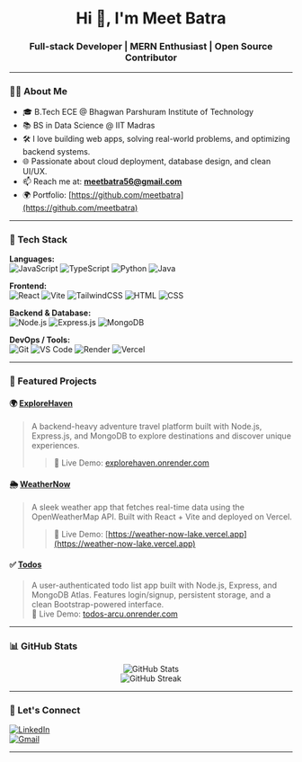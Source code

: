 <h1 align="center">Hi 👋, I'm Meet Batra</h1>
<h3 align="center">Full-stack Developer | MERN Enthusiast | Open Source Contributor</h3>

---

### 🧑‍💻 About Me

- 🎓 B.Tech ECE @ Bhagwan Parshuram Institute of Technology  
- 📚 BS in Data Science @ IIT Madras  
- 🛠️ I love building web apps, solving real-world problems, and optimizing backend systems.  
- 🌐 Passionate about cloud deployment, database design, and clean UI/UX.  
- 📫 Reach me at: **meetbatra56@gmail.com**  
- 🌍 Portfolio: [https://github.com/meetbatra](https://github.com/meetbatra)  

---

### 🚀 Tech Stack

**Languages:**  
![JavaScript](https://img.shields.io/badge/-JavaScript-black?style=flat-square&logo=javascript) ![TypeScript](https://img.shields.io/badge/-TypeScript-3178c6?style=flat-square&logo=typescript) ![Python](https://img.shields.io/badge/-Python-3776AB?style=flat-square&logo=python) ![Java](https://img.shields.io/badge/-Java-007396?style=flat-square&logo=java)

**Frontend:**  
![React](https://img.shields.io/badge/-React-black?style=flat-square&logo=react) ![Vite](https://img.shields.io/badge/-Vite-646CFF?style=flat-square&logo=vite) ![TailwindCSS](https://img.shields.io/badge/-TailwindCSS-38b2ac?style=flat-square&logo=tailwind-css) ![HTML](https://img.shields.io/badge/-HTML5-E34F26?style=flat-square&logo=html5) ![CSS](https://img.shields.io/badge/-CSS3-1572B6?style=flat-square&logo=css3)

**Backend & Database:**  
![Node.js](https://img.shields.io/badge/-Node.js-339933?style=flat-square&logo=node.js) ![Express.js](https://img.shields.io/badge/-Express.js-000000?style=flat-square&logo=express) ![MongoDB](https://img.shields.io/badge/-MongoDB-4EA94B?style=flat-square&logo=mongodb)

**DevOps / Tools:**  
![Git](https://img.shields.io/badge/-Git-F05032?style=flat-square&logo=git) ![VS Code](https://img.shields.io/badge/-VS%20Code-007ACC?style=flat-square&logo=visual-studio-code) ![Render](https://img.shields.io/badge/-Render-46E3B7?style=flat-square&logo=render) ![Vercel](https://img.shields.io/badge/-Vercel-000000?style=flat-square&logo=vercel)

---

### 📌 Featured Projects

#### 🌍 [ExploreHaven](https://github.com/meetbatra/ExploreHaven)  
> A backend-heavy adventure travel platform built with Node.js, Express.js, and MongoDB to explore destinations and discover unique experiences.
> > 🔗 Live Demo: [explorehaven.onrender.com](https://explorehaven.onrender.com)

#### 🌦️ [WeatherNow](https://github.com/meetbatra/WeatherNow)  
> A sleek weather app that fetches real-time data using the OpenWeatherMap API. Built with React + Vite and deployed on Vercel.
> > 🔗 Live Demo: [https://weather-now-lake.vercel.app](https://weather-now-lake.vercel.app)

#### ✅ [Todos](https://github.com/meetbatra/Todos)  
> A user-authenticated todo list app built with Node.js, Express, and MongoDB Atlas. Features login/signup, persistent storage, and a clean Bootstrap-powered interface.  
> 🔗 Live Demo: [todos-arcu.onrender.com](https://todos-arcu.onrender.com)

---

### 📊 GitHub Stats

<p align="center">
  <img src="https://github-readme-stats.vercel.app/api?username=meetbatra&show_icons=true&theme=radical" alt="GitHub Stats" />
  <br />
  <img src="https://github-readme-streak-stats.herokuapp.com?user=meetbatra&theme=radical" alt="GitHub Streak" />
</p>

---

### 🔗 Let's Connect

[![LinkedIn](https://img.shields.io/badge/-LinkedIn-blue?style=flat-square&logo=linkedin&logoColor=white)](https://www.linkedin.com/in/meet-batra-25612b260)  
[![Gmail](https://img.shields.io/badge/-meetbatra56@gmail.com-D14836?style=flat-square&logo=gmail&logoColor=white)](mailto:meetbatra56@gmail.com)

---
